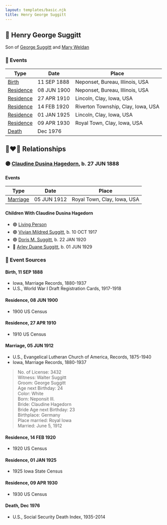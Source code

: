 ```yaml
---
layout: templates/basic.njk
title: Henry George Suggitt
---
```

## 🔵 Henry George Suggitt

Son of [George Suggitt](/people/4/48171276) and [Mary Weldan](/people/1/18538354)

### 📆 Events

Type | Date | Place
------ | ------ | ------
[Birth](#event-event-2) | 11 SEP 1888 | Neponset, Bureau, Illinois, USA
[Residence](#event-event-0) | 08 JUN 1900 | Neponset, Bureau, Illinois, USA
[Residence](#event-event-1) | 27 APR 1910 | Lincoln, Clay, Iowa, USA
[Residence](#event-event-2) | 14 FEB 1920 | Riverton Township, Clay, Iowa, USA
[Residence](#event-event-3) | 01 JAN 1925 | Lincoln, Clay, Iowa, USA
[Residence](#event-event-4) | 09 APR 1930 | Royal Town, Clay, Iowa, USA
[Death](#event-event-8) | Dec 1976 |

## 👩‍❤️‍👨 Relationships

### 🟣 [Claudine Dusina Hagedorn](/people/2/21896640), b. 27 JUN 1888

#### Events

Type | Date | Place
------ | ------ | ------
[Marriage](#event-family-0-event-0) | 05 JUN 1912 | Royal Town, Clay, Iowa, USA
#### Children With Claudine Dusina Hagedorn
* 🟣 [Living Person](/people/4/4805871)
* 🟣 [Vivian Mildred Suggitt](/people/9/90213536), b. 10 OCT 1917
* 🟣 [Doris M. Suggitt](/people/6/62856138), b. 22 JAN 1920
* 🔵 [Arley Duane Suggitt](/people/9/91694885), b. 01 JUN 1929
### 📰 Event Sources

#### <a id="event-event-2"></a> Birth, 11 SEP 1888
* Iowa, Marriage Records, 1880-1937
* U.S., World War I Draft Registration Cards, 1917-1918

#### <a id="event-event-0"></a> Residence, 08 JUN 1900
* 1900 US Census

#### <a id="event-event-1"></a> Residence, 27 APR 1910
* 1910 US Census

#### <a id="event-family-0-event-0"></a> Marriage, 05 JUN 1912
* U.S., Evangelical Lutheran Church of America, Records, 1875-1940
* Iowa, Marriage Records, 1880-1937
>   
  > No. of License: 3432  
  > Witness: Walter Suggitt  
  > Groom: George Suggitt  
  > Age next Birthday: 24  
  > Color: White  
  > Born: Neponsit Ill.  
  > Bride: Claudine Hagedorn  
  > Bride Age next Birthday: 23  
  > Birthplace: Germany  
  > Place married: Royal Iowa  
  > Married: June 5, 1912

#### <a id="event-event-2"></a> Residence, 14 FEB 1920
* 1920 US Census

#### <a id="event-event-3"></a> Residence, 01 JAN 1925
* 1925 Iowa State Census

#### <a id="event-event-4"></a> Residence, 09 APR 1930
* 1930 US Census
#### <a id="event-event-8"></a> Death, Dec 1976
* U.S., Social Security Death Index, 1935-2014
